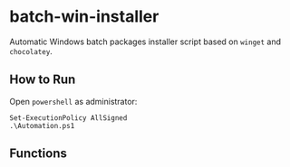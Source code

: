 # batch-win-installer
Automatic Windows batch packages installer script based on `winget` and `chocolatey`.

## How to Run
Open `powershell` as administrator:

```
Set-ExecutionPolicy AllSigned
.\Automation.ps1
```

## Functions

